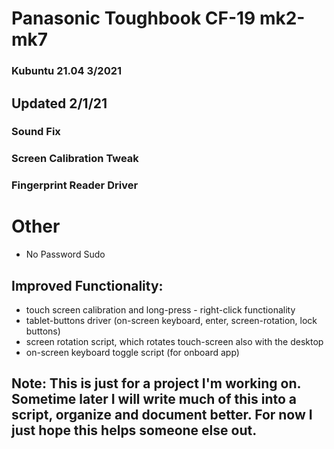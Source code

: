 # Panasonic Toughbook CF-19 mk2-mk7
### Kubuntu 21.04 3/2021
## Updated 2/1/21
### Sound Fix
### Screen Calibration Tweak
### Fingerprint Reader Driver
# Other
- No Password Sudo
## Improved Functionality:
- touch screen calibration and long-press - right-click functionality
- tablet-buttons driver (on-screen keyboard, enter, screen-rotation, lock buttons)
- screen rotation script, which rotates touch-screen also with the desktop
- on-screen keyboard toggle script (for onboard app)

## Note: This is just for a project I'm working on. Sometime later I will write much of this into a script, organize and document better. For now I just hope this helps someone else out.
